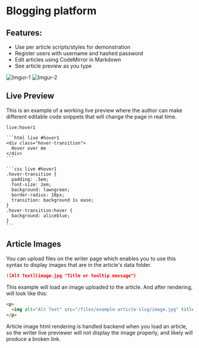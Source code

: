 Blogging platform
=========

## Features:

  * Use per article scripts/styles for demonstration
  * Register users with username and hashed password
  * Edit articles using CodeMirror in Markdown
  * See article preview as you type

![Imgur-1](http://i.imgur.com/6a6I5RH.png "Editor page")
![Imgur-2](http://i.imgur.com/ynOh1db.png "Article page")

## Live Preview
This is an example of a working live preview where the author can make different 
editable code snippets that will change the page in real time.

    live:hover1
    
    ```html live #hover1
    <div class="hover-transition">
      Hover over me
    </div>
    ```
    
    ```css live #hover1
    .hover-transition {
      padding: .5em;
      font-size: 2em;
      background: lawngreen;
      border-radius: 10px;
      transition: background 1s ease;
    }
    .hover-transition:hover {
      background: aliceblue;
    }
    ```

## Article Images

You can upload files on the writer page which enables you to use this syntax
to display images that are in the article's data folder.
```md
![Alt Text](image.jpg "Title or tooltip message")
```
This example will load an image uploaded to the article. And after rendering,
will look like this:
```html
<p>
  <img alt="Alt Text" src="/files/example-article-slug/image.jpg" title="Title or tooltip message">
</p>
```
Article image html rendering is handled backend when you load an article, so the
writer live previewer will not display the image properly, and likely will
produce a broken link.
